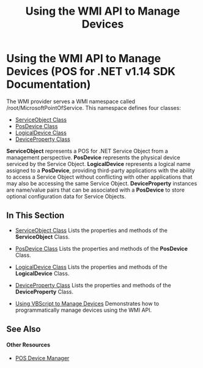﻿---
title: Using the WMI API to Manage Devices
description: Using the WMI API to Manage Devices (POS for .NET v1.14 SDK Documentation)
ms.date: 03/03/2014
ms.update-cycle: 1825-days
ms.topic: how-to
ms.custom: "pos-restored-from-archive,UpdateFrequency5"
---

# Using the WMI API to Manage Devices (POS for .NET v1.14 SDK Documentation)

The WMI provider serves a WMI namespace called /root/MicrosoftPointOfService. This namespace defines four classes:

- [ServiceObject Class](serviceobject-class.md)
- [PosDevice Class](posdevice-class.md)
- [LogicalDevice Class](logicaldevice-class.md)
- [DeviceProperty Class](deviceproperty-class.md)

**ServiceObject** represents a POS for .NET Service Object from a management perspective. **PosDevice** represents the physical device serviced by the Service Object. **LogicalDevice** represents a logical name assigned to a **PosDevice**, providing third-party applications with the ability to access a Service Object without conflicting with other applications that may also be accessing the same Service Object. **DeviceProperty** instances are name/value pairs that can be associated with a **PosDevice** to store optional configuration data for Service Objects.

## In This Section

- [ServiceObject Class](serviceobject-class.md)
    Lists the properties and methods of the **ServiceObject** Class.

- [PosDevice Class](posdevice-class.md)
    Lists the properties and methods of the **PosDevice** Class.

- [LogicalDevice Class](logicaldevice-class.md)
    Lists the properties and methods of the **LogicalDevice** Class.

- [DeviceProperty Class](deviceproperty-class.md)
    Lists the properties and methods of the **DeviceProperty** Class.

- [Using VBScript to Manage Devices](using-vbscript-to-manage-devices.md)
    Demonstrates how to programmatically manage devices using the WMI API.

## See Also

#### Other Resources

- [POS Device Manager](pos-device-manager.md)
